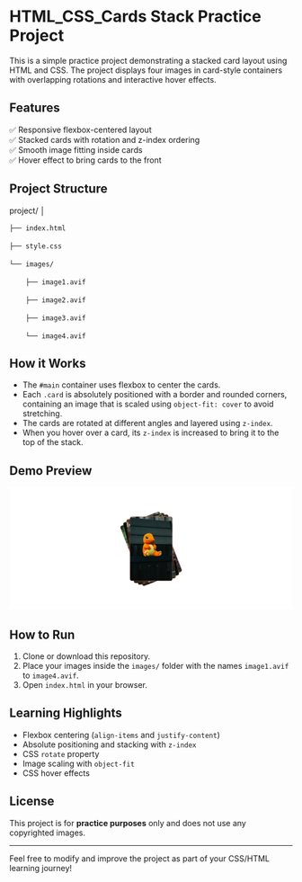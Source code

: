 # HTML_CSS_Cards Stack Practice Project

This is a simple practice project demonstrating a stacked card layout using HTML and CSS. The project displays four images in card-style containers with overlapping rotations and interactive hover effects.

## Features

✅ Responsive flexbox-centered layout  
✅ Stacked cards with rotation and z-index ordering  
✅ Smooth image fitting inside cards  
✅ Hover effect to bring cards to the front  

## Project Structure

project/
│

    ├── index.html

    ├── style.css

    └── images/

        ├── image1.avif

        ├── image2.avif

        ├── image3.avif

        └── image4.avif

## How it Works

- The `#main` container uses flexbox to center the cards.  
- Each `.card` is absolutely positioned with a border and rounded corners, containing an image that is scaled using `object-fit: cover` to avoid stretching.  
- The cards are rotated at different angles and layered using `z-index`.  
- When you hover over a card, its `z-index` is increased to bring it to the top of the stack.

## Demo Preview

![Card Stack Screenshot](images/ss.png)

## How to Run

1. Clone or download this repository.  
2. Place your images inside the `images/` folder with the names `image1.avif` to `image4.avif`.  
3. Open `index.html` in your browser.

## Learning Highlights

- Flexbox centering (`align-items` and `justify-content`)  
- Absolute positioning and stacking with `z-index`  
- CSS `rotate` property  
- Image scaling with `object-fit`  
- CSS hover effects

## License

This project is for **practice purposes** only and does not use any copyrighted images.

---

Feel free to modify and improve the project as part of your CSS/HTML learning journey!
